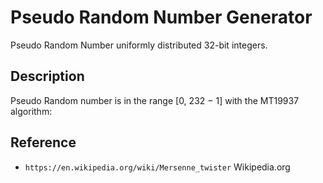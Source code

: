 Pseudo Random Number Generator
==================

Pseudo Random Number uniformly distributed 32-bit integers.

## Description
Pseudo Random number is in the range [0, 232 − 1] with the MT19937 algorithm:

## Reference
* ```https://en.wikipedia.org/wiki/Mersenne_twister``` Wikipedia.org
